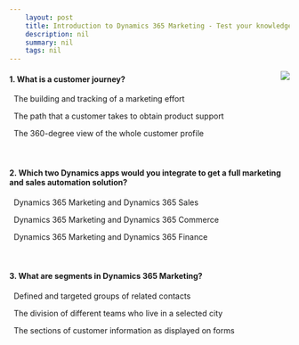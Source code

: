 ```yaml
---
    layout: post
    title: Introduction to Dynamics 365 Marketing​ - Test your knowledge
    description: nil
    summary: nil
    tags: nil
---
```



 <a target="_blank" href="https://docs.microsoft.com/en-us/learn/modules/introduction-dynamics-365-marketing/7-knowledge-check/"><i class="fas fa-external-link-alt"></i> </a>
 <img align="right" src="https://docs.microsoft.com/en-us/learn/achievements/introduction-to-dynamics-365-marketing.svg">
####  1. What is a customer journey?


<i class='fas fa-check-square' style='color: Dodgerblue;'></i> &nbsp;&nbsp;The building and tracking of a marketing effort

<i class='far fa-square'></i> &nbsp;&nbsp;The path that a customer takes to obtain product support

<i class='far fa-square'></i> &nbsp;&nbsp;The 360-degree view of the whole customer profile
<br />
<br />
<br />

####  2. Which two Dynamics apps would you integrate to get a full marketing and sales automation solution?


<i class='fas fa-check-square' style='color: Dodgerblue;'></i> &nbsp;&nbsp;Dynamics 365 Marketing and Dynamics 365 Sales

<i class='far fa-square'></i> &nbsp;&nbsp;Dynamics 365 Marketing and Dynamics 365 Commerce

<i class='far fa-square'></i> &nbsp;&nbsp;Dynamics 365 Marketing and Dynamics 365 Finance
<br />
<br />
<br />

####  3. What are segments in Dynamics 365 Marketing?


<i class='fas fa-check-square' style='color: Dodgerblue;'></i> &nbsp;&nbsp;Defined and targeted groups of related contacts

<i class='far fa-square'></i> &nbsp;&nbsp;The division of different teams who live in a selected city

<i class='far fa-square'></i> &nbsp;&nbsp;The sections of customer information as displayed on forms
<br />
<br />
<br />
